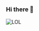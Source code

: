 ### Hi there 👋
![LOL](https://github.com/hackersito777/hackersito777/assets/51102070/3389bbd0-4297-4e44-988d-1e19b11f3d2f)


<!--
**hackersito777/hackersito777** is a ✨ _special_ ✨ repository because its `README.md` (this file) appears on your GitHub profile.

Here are some ideas to get you started:

- 🔭 I’m currently working on ...
- 🌱 I’m currently learning ...
- 👯 I’m looking to collaborate on ...
- 🤔 I’m looking for help with ...
- 💬 Ask me about ...
- 📫 How to reach me: ...
- 😄 Pronouns: ...
- ⚡ Fun fact: ...
-->
